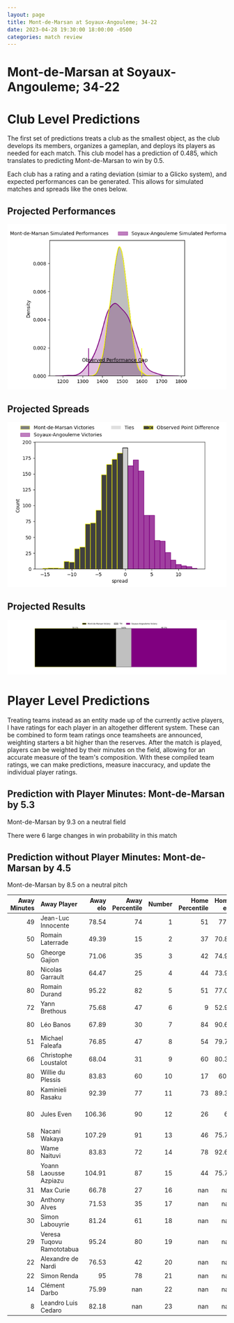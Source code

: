 ```yaml
---  
layout: page  
title: Mont-de-Marsan at Soyaux-Angouleme; 34-22  
date: 2023-04-28 19:30:00 18:00:00 -0500  
categories: match review  
---
```

# Mont-de-Marsan at Soyaux-Angouleme; 34-22

# Club Level Predictions


The first set of predictions treats a club as the smallest object, as the club develops its members, organizes a gameplan, and deploys its players as needed for each match. This club model has a prediction of 0.485, which translates to predicting Mont-de-Marsan to win by 0.5.

Each club has a rating and a rating deviation (simiar to a Glicko system), and expected performances can be generated. This allows for simulated matches and spreads like the ones below.
## Projected Performances


![Projected Performances](plots/performances_2023-04-28-Soyaux-Angouleme-Mont-de-Marsan.png)
## Projected Spreads


![Projected Spreads](plots/spreads_2023-04-28-Soyaux-Angouleme-Mont-de-Marsan.png)
## Projected Results


![Projected Results](plots/resultbar_2023-04-28-Soyaux-Angouleme-Mont-de-Marsan.png)
# Player Level Predictions


Treating teams instead as an entity made up of the currently active players, I have ratings for each player in an altogether different system. These can be combined to form team ratings once teamsheets are announced, weighting starters a bit higher than the reserves. After the match is played, players can be weighted by their minutes on the field, allowing for an accurate measure of the team's composition. With these compiled team ratings, we can make predictions, measure inaccuracy, and update the individual player ratings.
## Prediction with Player Minutes: Mont-de-Marsan by 5.3


Mont-de-Marsan by 9.3 on a neutral field

There were 6 large changes in win probability in this match
## Prediction without Player Minutes: Mont-de-Marsan by 4.5


Mont-de-Marsan by 8.5 on a neutral pitch



|   Away Minutes | Away Player               |   Away elo |   Away Percentile |   Number |   Home Percentile |   Home elo | Home Player          |   Home Minutes |
|---------------:|:--------------------------|-----------:|------------------:|---------:|------------------:|-----------:|:---------------------|---------------:|
|             49 | Jean-Luc Innocente        |      78.54 |                74 |        1 |                51 |      77.3  | Khatchik Vartan      |             80 |
|             50 | Romain Laterrade          |      49.39 |                15 |        2 |                37 |      70.84 | Patxi Bidart         |             80 |
|             50 | Gheorge Gajion            |      71.06 |                35 |        3 |                42 |      74.93 | Yassin Boutemani     |             80 |
|             80 | Nicolas Garrault          |      64.47 |                25 |        4 |                44 |      73.99 | Robin Copeland       |             80 |
|             80 | Romain Durand             |      95.22 |                82 |        5 |                51 |      77.01 | Sikeli Nabou         |             80 |
|             72 | Yann Brethous             |      75.68 |                47 |        6 |                 9 |      52.91 | Gautier Gibouin      |             80 |
|             80 | Léo Banos                 |      67.89 |                30 |        7 |                84 |      90.69 | Germain Burgaud      |             80 |
|             51 | Michael Faleafa           |      76.85 |                47 |        8 |                54 |      79.79 | Matt Va'ai           |             80 |
|             66 | Christophe Loustalot      |      68.04 |                31 |        9 |                60 |      80.36 | Emmanuel Saubusse    |             80 |
|             80 | Willie du Plessis         |      83.83 |                60 |       10 |                17 |      60.8  | Benjamin Botica      |             80 |
|             80 | Kaminieli Rasaku          |      92.39 |                77 |       11 |                73 |      89.35 | Marvin Lestremau     |             80 |
|             80 | Jules Even                |     106.36 |                90 |       12 |                26 |      66    | Inaki Ayarza Saporta |             80 |
|             58 | Nacani Wakaya             |     107.29 |                91 |       13 |                46 |      75.72 | Ledua Mau            |             80 |
|             80 | Wame Naituvi              |      83.83 |                72 |       14 |                78 |      92.61 | Maxime Laforgue      |             80 |
|             58 | Yoann Laousse Azpiazu     |     104.91 |                87 |       15 |                44 |      75.78 | Pierre Lafitte       |             80 |
|             31 | Max Curie                 |      66.78 |                27 |       16 |               nan |     nan    | nan                  |            nan |
|             30 | Anthony Alves             |      71.53 |                35 |       17 |               nan |     nan    | nan                  |            nan |
|             30 | Simon Labouyrie           |      81.24 |                61 |       18 |               nan |     nan    | nan                  |            nan |
|             29 | Veresa Tuqovu Ramototabua |      95.24 |                80 |       19 |               nan |     nan    | nan                  |            nan |
|             22 | Alexandre de Nardi        |      76.53 |                42 |       20 |               nan |     nan    | nan                  |            nan |
|             22 | Simon Renda               |      95    |                78 |       21 |               nan |     nan    | nan                  |            nan |
|             14 | Clément Darbo             |      75.99 |               nan |       22 |               nan |     nan    | nan                  |            nan |
|              8 | Leandro Luis Cedaro       |      82.18 |               nan |       23 |               nan |     nan    | nan                  |            nan |

